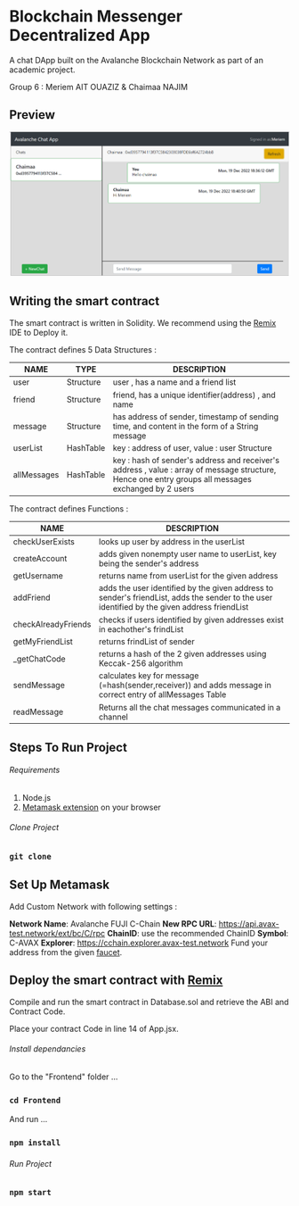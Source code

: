 # Blockchain Messenger Decentralized App

A chat DApp built on the Avalanche Blockchain Network as part of an academic project.

Group 6 : Meriem AIT OUAZIZ & Chaimaa NAJIM


## Preview
![Preview](/assets/preview.png)
## Writing the smart contract

The smart contract is written in Solidity. We recommend using the [Remix](https://remix.ethereum.org/) IDE to Deploy it.

The contract defines 5 Data Structures :


| NAME | TYPE | DESCRIPTION |
| ------------- | ------------- | ------------- |
| user  | Structure  | user , has a name and a friend list |
| friend  | Structure  | friend, has a unique identifier(address) , and name |
| message  | Structure  | has address of sender, timestamp of sending time, and content in the form of a String message  |
| userList  | HashTable  | key : address of user, value : user Structure  |
| allMessages  | HashTable  | key : hash of sender's address and receiver's address , value : array of message structure, Hence one entry groups all messages exchanged by 2 users  |

The contract defines  Functions :

| NAME | DESCRIPTION |
| --- | --- |
| checkUserExists | looks up user by address in the userList |
| createAccount | adds given nonempty user name to userList, key being the sender's address |
| getUsername | returns name from userList for the given address |
| addFriend | adds the user identified by the given address to sender's friendList, adds the sender to the user identified by the given address friendList |
| checkAlreadyFriends | checks if users identified by given addresses exist in eachother's frindList |
| getMyFriendList | returns frindList of sender  |
| _getChatCode | returns a hash of the 2 given addresses using Keccak-256 algorithm |
| sendMessage | calculates key for message (=hash(sender,receiver)) and adds message in correct entry of allMessages Table  |
| readMessage | Returns all the chat messages communicated in a channel |

## Steps To Run Project

###### Requirements
1. Node.js
2. [Metamask extension](https://metamask.io/download/) on your browser

###### Clone Project

### `git clone `

## Set Up Metamask

Add Custom Network with following settings :

**Network Name**: Avalanche FUJI C-Chain
**New RPC URL**: https://api.avax-test.network/ext/bc/C/rpc
**ChainID**: use the recommended ChainID
**Symbol**: C-AVAX
**Explorer**: https://cchain.explorer.avax-test.network
Fund your address from the given [faucet](https://faucet.avax.network/).

## Deploy the smart contract with [Remix](https://remix.ethereum.org/)

Compile and run the smart contract in Database.sol and retrieve the ABI and Contract Code.

Place your contract Code in line 14 of App.jsx.

###### Install dependancies

Go to the "Frontend" folder ...

### `cd Frontend`

And run ...

### `npm install`

###### Run Project

### `npm start`






